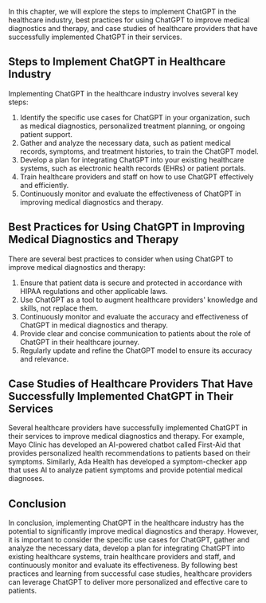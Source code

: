 
In this chapter, we will explore the steps to implement ChatGPT in the healthcare industry, best practices for using ChatGPT to improve medical diagnostics and therapy, and case studies of healthcare providers that have successfully implemented ChatGPT in their services.

Steps to Implement ChatGPT in Healthcare Industry
-------------------------------------------------

Implementing ChatGPT in the healthcare industry involves several key steps:

1. Identify the specific use cases for ChatGPT in your organization, such as medical diagnostics, personalized treatment planning, or ongoing patient support.
2. Gather and analyze the necessary data, such as patient medical records, symptoms, and treatment histories, to train the ChatGPT model.
3. Develop a plan for integrating ChatGPT into your existing healthcare systems, such as electronic health records (EHRs) or patient portals.
4. Train healthcare providers and staff on how to use ChatGPT effectively and efficiently.
5. Continuously monitor and evaluate the effectiveness of ChatGPT in improving medical diagnostics and therapy.

Best Practices for Using ChatGPT in Improving Medical Diagnostics and Therapy
-----------------------------------------------------------------------------

There are several best practices to consider when using ChatGPT to improve medical diagnostics and therapy:

1. Ensure that patient data is secure and protected in accordance with HIPAA regulations and other applicable laws.
2. Use ChatGPT as a tool to augment healthcare providers' knowledge and skills, not replace them.
3. Continuously monitor and evaluate the accuracy and effectiveness of ChatGPT in medical diagnostics and therapy.
4. Provide clear and concise communication to patients about the role of ChatGPT in their healthcare journey.
5. Regularly update and refine the ChatGPT model to ensure its accuracy and relevance.

Case Studies of Healthcare Providers That Have Successfully Implemented ChatGPT in Their Services
-------------------------------------------------------------------------------------------------

Several healthcare providers have successfully implemented ChatGPT in their services to improve medical diagnostics and therapy. For example, Mayo Clinic has developed an AI-powered chatbot called First-Aid that provides personalized health recommendations to patients based on their symptoms. Similarly, Ada Health has developed a symptom-checker app that uses AI to analyze patient symptoms and provide potential medical diagnoses.

Conclusion
----------

In conclusion, implementing ChatGPT in the healthcare industry has the potential to significantly improve medical diagnostics and therapy. However, it is important to consider the specific use cases for ChatGPT, gather and analyze the necessary data, develop a plan for integrating ChatGPT into existing healthcare systems, train healthcare providers and staff, and continuously monitor and evaluate its effectiveness. By following best practices and learning from successful case studies, healthcare providers can leverage ChatGPT to deliver more personalized and effective care to patients.
